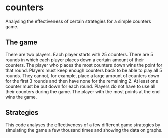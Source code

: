 # counters
Analysing the effectiveness of certain strategies for a simple counters game.

## The game
There are two players. Each player starts with 25 counters. There are 5 rounds in which each player places down a certain amount of their counters. The player who places the most counters down wins the point for that round. Players must keep enough counters back to be able to play all 5 rounds. They cannot, for example, place a large amount of counters down for the first 3 rounds and then have none for the remaining 2. At least one counter must be put down for each round. Players do not have to use all their counters during the game. The player with the most points at the end wins the game.

## Strategies

This code analyses the effectiveness of a few different game strategies by simulating the game a few thousand times and showing the data on graphs.
